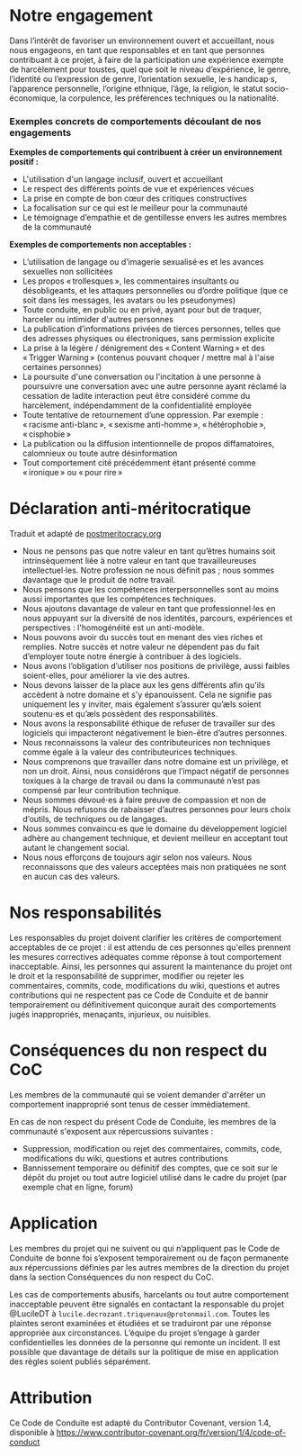 # Notre engagement

Dans l’intérêt de favoriser un environnement ouvert et accueillant, nous nous engageons, en tant que responsables et en tant que personnes contribuant à ce projet, à faire de la participation une expérience exempte de harcèlement pour toustes, quel que soit le niveau d’expérience, le genre, l’identité ou l’expression de genre, l’orientation sexuelle, le·s handicap·s, l’apparence personnelle, l’origine ethnique, l’âge, la religion, le statut socio-économique, la corpulence, les préférences techniques ou la nationalité.

### Exemples concrets de comportements découlant de nos engagements

**Exemples de comportements qui contribuent à créer un environnement positif :**
  -  L'utilisation d'un langage inclusif, ouvert et accueillant
  -  Le respect des différents points de vue et expériences vécues
  -  La prise en compte de bon cœur des critiques constructives
  -  La focalisation sur ce qui est le meilleur pour la communauté
  -  Le témoignage d’empathie et de gentillesse envers les autres membres de la communauté


**Exemples de comportements non acceptables :**
   - L’utilisation de langage ou d’imagerie sexualisé⋅es et les avances sexuelles non sollicitées
   - Les propos  « trollesques », les commentaires insultants ou désobligeants, et les attaques personnelles ou d’ordre politique (que ce soit dans les messages, les avatars ou les pseudonymes)
   - Toute conduite, en public ou en privé, ayant pour but de traquer, harceler ou intimider d'autres personnes
   - La publication d’informations privées de tierces personnes, telles que des adresses physiques ou électroniques, sans permission explicite
   - La prise à la légère / dénigrement des « Content Warning » et des « Trigger Warning » (contenus pouvant choquer / mettre mal à l'aise certaines personnes)
   - La poursuite d'une conversation ou l'incitation à une personne à poursuivre une conversation avec une autre personne ayant réclamé la cessation de ladite interaction peut être considéré comme du harcèlement, indépendamment de la confidentialité employée
   - Toute tentative de retournement d’une oppression. Par exemple : « racisme anti-blanc », « sexisme anti-homme », « hétérophobie », « cisphobie »
   - La publication ou la diffusion intentionnelle de propos diffamatoires, calomnieux ou toute autre désinformation
   - Tout comportement cité précédemment étant présenté comme « ironique » ou « pour rire »

# Déclaration anti-méritocratique

Traduit et adapté de [postmeritocracy.org](https://postmeritocracy.org/)
 
   - Nous ne pensons pas que notre valeur en tant qu’êtres humains soit intrinsèquement liée à notre valeur en tant que travailleureuses intellectuel⋅les. Notre profession ne nous définit pas ; nous sommes davantage que le produit de notre travail.
   - Nous pensons que les compétences interpersonnelles sont au moins aussi importantes que les compétences techniques.
   - Nous ajoutons davantage de valeur en tant que professionnel⋅les en nous appuyant sur la diversité de nos identités, parcours, expériences et perspectives : l'homogénéité est un anti-modèle.
  -  Nous pouvons avoir du succès tout en menant des vies riches et remplies. Notre succès et notre valeur ne dépendent pas du fait d’employer toute notre énergie à contribuer à des logiciels.
   - Nous avons l’obligation d’utiliser nos positions de privilège, aussi faibles soient-elles, pour améliorer la vie des autres.
   - Nous devons laisser de la place aux les gens différents afin qu'ils accèdent à notre domaine et s'y épanouissent. Cela ne signifie pas uniquement les y inviter, mais également s’assurer qu’æls soient soutenu⋅es et qu’æls possèdent des responsabilités.
   - Nous avons la responsabilité éthique de refuser de travailler sur des logiciels qui impacteront négativement le bien-être d’autres personnes.
   - Nous reconnaissons la valeur des contributeurices non techniques comme égale à la valeur des contributeurices techniques.
   - Nous comprenons que travailler dans notre domaine est un privilège, et non un droit. Ainsi, nous considérons que l’impact négatif de personnes toxiques à la charge de travail ou dans la communauté n’est pas compensé par leur contribution technique.
   - Nous sommes dévoué⋅es à faire preuve de compassion et non de mépris. Nous refusons de rabaisser d’autres personnes pour leurs choix d’outils, de techniques ou de langages.
   - Nous sommes convaincu⋅es que le domaine du développement logiciel adhère au changement technique, et devient meilleur en acceptant tout autant le changement social.
   - Nous nous efforçons de toujours agir selon nos valeurs. Nous reconnaissons que des valeurs acceptées mais non pratiquées ne sont en aucun cas des valeurs.

# Nos responsabilités

Les responsables du projet doivent clarifier les critères de comportement acceptables de ce projet : il est attendu de ces personnes qu'elles prennent les mesures correctives adéquates comme réponse à tout comportement inacceptable.
Ainsi, les personnes qui assurent la maintenance du projet ont le droit et la responsabilité de supprimer, modifier ou rejeter les commentaires, commits, code, modifications du wiki, questions et autres contributions qui ne respectent pas ce Code de Conduite et de bannir temporairement ou définitivement quiconque aurait des comportements jugés inappropriés, menaçants, injurieux, ou nuisibles.

# Conséquences du non respect du CoC

Les membres de la communauté qui se voient demander d'arrêter un comportement inapproprié sont tenus de cesser immédiatement.

En cas de non respect du présent Code de Conduite, les membres de la communauté s'exposent aux répercussions suivantes : 
   - Suppression, modification ou rejet des commentaires, commits, code, modifications du wiki, questions et autres contributions 
   - Bannissement temporaire ou définitif des comptes, que ce soit sur le dépôt du projet ou tout autre logiciel utilisé dans le cadre du projet (par exemple chat en ligne, forum)

# Application

Les membres du projet qui ne suivent ou qui n’appliquent pas le Code de Conduite de bonne foi s’exposent temporairement ou de façon permanente aux répercussions définies par les autres membres de la direction du projet dans la section Conséquences du non respect du CoC.

Les cas de comportements abusifs, harcelants ou tout autre comportement inacceptable peuvent être signalés en contactant la responsable du projet @LucileDT à `lucile.decrozant.triquenaux@protonmail.com`. Toutes les plaintes seront examinées et étudiées et se traduiront par une réponse appropriée aux circonstances. L’équipe du projet s’engage à garder confidentielles les données de la personne qui remonte un incident. Il est possible que davantage de détails sur la politique de mise en application des règles soient publiés séparément.

# Attribution

Ce Code de Conduite est adapté du Contributor Covenant, version 1.4, disponible à https://www.contributor-covenant.org/fr/version/1/4/code-of-conduct
